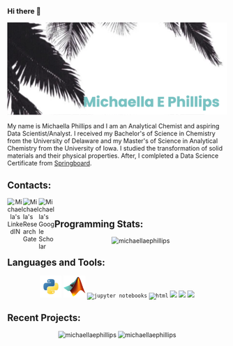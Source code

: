 ### Hi there 👋

<!--
**michaellaephillips/michaellaephillips** is a ✨ _special_ ✨ repository because its `README.md` (this file) appears on your GitHub profile.

Here are some ideas to get you started:

- 🔭 I’m currently working on ...
- 🌱 I’m currently learning ...
- 👯 I’m looking to collaborate on ...
- 🤔 I’m looking for help with ...
- 💬 Ask me about ...
- 📫 How to reach me: ...
- 😄 Pronouns: ...
- ⚡ Fun fact: ...
-->
<img src="https://raw.githubusercontent.com/michaellaephillips/michaellaephillips/master/banner.png">


My name is Michaella Phillips and I am an Analytical Chemist and aspiring Data Scientist/Analyst. I received my Bachelor's of Science in Chemistry from the University of Delaware and my Master's of Science in Analytical Chemistry from the University of Iowa. I studied the transformation of solid materials and their physical properties. After, I comlpleted a Data Science Certificate from <a href = 'https://www.springboard.com/invite/KSCAN'>Springboard</a>. 

<h2> Contacts:</h2>

<p align="center">
<a href="https://www.linkedin.com/in/michaellaerinraglione/"><img align="left" alt="Michaella's LinkedIN" width="36px" src="https://cdn.icon-icons.com/icons2/2037/PNG/512/in_linked_linkedin_media_social_icon_124259.png"/></a> 

<a href='https://www.researchgate.net/profile/Michaella-Raglione'> <img align="left" alt="Michaella's ResearchGate" width="36px" src="https://cdn.icon-icons.com/icons2/2108/PNG/512/researchgate_icon_130843.png"/></a>

<a href="https://scholar.google.com/citations?hl=en&authuser=2&user=AChHS2EAAAAJ"><img align="left" alt="Michaella's Google Scholar" width="36px" src="https://cdn.icon-icons.com/icons2/2108/PNG/512/google_scholar_icon_130918.png"/></a><br>
</p>

<h2> Programming Stats: </h2>
<p align="center"> <img src="https://github-readme-stats.vercel.app/api?username=michaellaephillips&show_icons=true&theme=tokyonight&count_private=true" alt="michaellaephillips" />
  
<h2> Languages and Tools: </h2>
<p align="center"> 
<code><img height="50" src="https://raw.githubusercontent.com/github/explore/80688e429a7d4ef2fca1e82350fe8e3517d3494d/topics/python/python.png" alt = 'python'></code>
<code><img height="50" src="https://raw.githubusercontent.com/github/explore/80688e429a7d4ef2fca1e82350fe8e3517d3494d/topics/matlab/matlab.png" alt='matlab'></code>
<code><img height="50" src="https://upload.wikimedia.org/wikipedia/commons/3/38/Jupyter_logo.svg" alt='jupyter notebooks'></code> 
<code><img height="50" src="https://cdn.icon-icons.com/icons2/1098/PNG/512/1485481300-38_78657.png" alt='html'></code> 
<code><img height="50" src="https://upload.wikimedia.org/wikipedia/commons/thumb/3/3f/Git_icon.svg/194px-Git_icon.svg.png"></code> 
<code><img height="50" src="https://user-images.githubusercontent.com/49339/32078127-102bbcfe-baa6-11e7-8ab9-b04dcad2035e.png"></code> 
<code><img height="50" src="https://encrypted-tbn0.gstatic.com/images?q=tbn:ANd9GcQ55dIioVp7t63K5UzEbQRXg3FxJodU_IiN9w&s"></code> 
</p>

<h2> Recent Projects: </h2>
<p align="center"> <img src="https://github-readme-stats.vercel.app/api/pin/?username=michaellaephillips&repo=ImageDetectionForPlantDisease&theme=tokyonight" alt="michaellaephillips"/>
<img src="https://github-readme-stats.vercel.app/api/pin/?username=michaellaephillips&repo=THzProject&theme=tokyonight" alt="michaellaephillips" />
</p>
